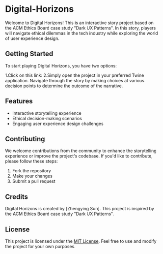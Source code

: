 # Digital-Horizons

Welcome to Digital Horizons! This is an interactive story project based on the ACM Ethics Board case study "Dark UX Patterns". In this story, players will navigate ethical dilemmas in the tech industry while exploring the world of user experience design.

## Getting Started

To start playing Digital Horizons, you have two options:

1.Click on this link:
2.Simply open the project in your preferred Twine application. Navigate through the story by making choices at various decision points to determine the outcome of the narrative.

## Features

- Interactive storytelling experience
- Ethical decision-making scenarios
- Engaging user experience design challenges

## Contributing

We welcome contributions from the community to enhance the storytelling experience or improve the project's codebase. If you'd like to contribute, please follow these steps:

1. Fork the repository
2. Make your changes
3. Submit a pull request

## Credits

Digital Horizons is created by [Zhengying Sun]. This project is inspired by the ACM Ethics Board case study "Dark UX Patterns".

## License

This project is licensed under the [MIT License](LICENSE). Feel free to use and modify the project for your own purposes.
